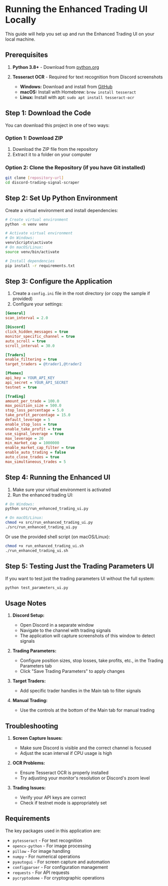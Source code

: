 # Running the Enhanced Trading UI Locally

This guide will help you set up and run the Enhanced Trading UI on your local machine.

## Prerequisites

1. **Python 3.8+** - Download from [python.org](https://www.python.org/downloads/)
2. **Tesseract OCR** - Required for text recognition from Discord screenshots

   - **Windows:** Download and install from [GitHub](https://github.com/UB-Mannheim/tesseract/wiki)
   - **macOS:** Install with Homebrew: `brew install tesseract`
   - **Linux:** Install with apt: `sudo apt install tesseract-ocr`

## Step 1: Download the Code

You can download this project in one of two ways:

### Option 1: Download ZIP
1. Download the ZIP file from the repository
2. Extract it to a folder on your computer

### Option 2: Clone the Repository (if you have Git installed)
```bash
git clone [repository-url]
cd discord-trading-signal-scraper
```

## Step 2: Set Up Python Environment

Create a virtual environment and install dependencies:

```bash
# Create virtual environment
python -m venv venv

# Activate virtual environment
# On Windows:
venv\Scripts\activate
# On macOS/Linux:
source venv/bin/activate

# Install dependencies
pip install -r requirements.txt
```

## Step 3: Configure the Application

1. Create a `config.ini` file in the root directory (or copy the sample if provided)
2. Configure your settings:

```ini
[General]
scan_interval = 2.0

[Discord]
click_hidden_messages = true
monitor_specific_channel = true
auto_scroll = true
scroll_interval = 30.0

[Traders]
enable_filtering = true
target_traders = @trader1,@trader2

[Phemex]
api_key = YOUR_API_KEY
api_secret = YOUR_API_SECRET
testnet = true

[Trading]
amount_per_trade = 100.0
max_position_size = 500.0
stop_loss_percentage = 5.0
take_profit_percentage = 15.0
default_leverage = 5
enable_stop_loss = true
enable_take_profit = true
use_signal_leverage = true
max_leverage = 20
min_market_cap = 1000000
enable_market_cap_filter = true
enable_auto_trading = false
auto_close_trades = true
max_simultaneous_trades = 5
```

## Step 4: Running the Enhanced UI

1. Make sure your virtual environment is activated
2. Run the enhanced trading UI:

```bash
# On Windows:
python src/run_enhanced_trading_ui.py

# On macOS/Linux:
chmod +x src/run_enhanced_trading_ui.py
./src/run_enhanced_trading_ui.py
```

Or use the provided shell script (on macOS/Linux):

```bash
chmod +x run_enhanced_trading_ui.sh
./run_enhanced_trading_ui.sh
```

## Step 5: Testing Just the Trading Parameters UI

If you want to test just the trading parameters UI without the full system:

```bash
python test_parameters_ui.py
```

## Usage Notes

1. **Discord Setup:** 
   - Open Discord in a separate window
   - Navigate to the channel with trading signals
   - The application will capture screenshots of this window to detect signals

2. **Trading Parameters:**
   - Configure position sizes, stop losses, take profits, etc., in the Trading Parameters tab
   - Click "Save Trading Parameters" to apply changes
   
3. **Target Traders:**
   - Add specific trader handles in the Main tab to filter signals

4. **Manual Trading:**
   - Use the controls at the bottom of the Main tab for manual trading

## Troubleshooting

1. **Screen Capture Issues:**
   - Make sure Discord is visible and the correct channel is focused
   - Adjust the scan interval if CPU usage is high

2. **OCR Problems:**
   - Ensure Tesseract OCR is properly installed
   - Try adjusting your monitor's resolution or Discord's zoom level

3. **Trading Issues:**
   - Verify your API keys are correct
   - Check if testnet mode is appropriately set

## Requirements

The key packages used in this application are:

- `pytesseract` - For text recognition
- `opencv-python` - For image processing
- `pillow` - For image handling
- `numpy` - For numerical operations
- `pyautogui` - For screen capture and automation
- `configparser` - For configuration management
- `requests` - For API requests
- `pycryptodome` - For cryptographic operations